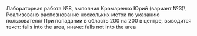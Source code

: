Лабораторная работа №8, выполнил Крамаренко Юрий (вариант №3)\\
Реализовано распознование нескольких меток по указанию пользователя\\
При попадании в область 200 на 200 в центре, выводится текст: falls into the area, иначе: falls not into the area
